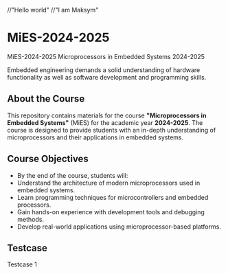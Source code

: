//"Hello world"
//"I am Maksym"
# MiES-2024-2025
MiES-2024-2025 Microprocessors in Embedded Systems 2024-2025

Embedded engineering demands a solid understanding of hardware functionality as well as software development and programming skills.

## About the Course
This repository contains materials for the course **"Microprocessors in Embedded Systems"** (MiES) for the academic year **2024-2025**. The course is designed to provide students with an in-depth understanding of microprocessors and their applications in embedded systems.

## Course Objectives
- By the end of the course, students will:
- Understand the architecture of modern microprocessors used in embedded systems.
- Learn programming techniques for microcontrollers and embedded processors.
- Gain hands-on experience with development tools and debugging methods.
- Develop real-world applications using microprocessor-based platforms.

## Testcase
Testcase 1
